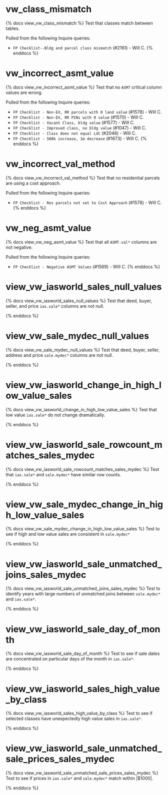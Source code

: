 # vw_class_mismatch

{% docs view_vw_class_mismatch %}
Test that classes match between tables.

Pulled from the following Inquire queries:

- `FP Checklist--Bldg and parcel class mismatch` (#2161) - Will C.
{% enddocs %}

# vw_incorrect_asmt_value

{% docs view_vw_incorrect_asmt_value %}
Test that no `ASMT` critical column values are wrong.

Pulled from the following Inquire queries:

- `FP Checklist - Non-EX, RR parcels with 0 land value` (#1578) - Will C.
- `FP Checklist - Non-EX, RR PINs with 0 value` (#1570) - Will C.
- `FP Checklist - Vacant Class, bldg value` (#1577) - Will C.
- `FP Checklist - Improved class, no bldg value` (#1047) - Will C.
- `FP Checklist - Class does not equal LUC` (#2046) - Will C.
- `FP Checklist - 500k increase, 1m decrease` (#1673) - Will C.
{% enddocs %}

# vw_incorrect_val_method

{% docs view_vw_incorrect_val_method %}
Test that no residential parcels are using a cost approach.

Pulled from the following Inquire queries:

- `FP Checklist - Res parcels not set to Cost Approach` (#1578) - Will C.
{% enddocs %}

# vw_neg_asmt_value

{% docs view_vw_neg_asmt_value %}
Test that all `ASMT.val*` columns are not negative.

Pulled from the following Inquire queries:

- `FP Checklist - Negative ASMT Values` (#1569) - Will C.
{% enddocs %}

# view_vw_iasworld_sales_null_values

{% docs view_vw_iasworld_sales_null_values %}
Test that deed, buyer, seller, and price `ias.sale*` columns are not null.

{% enddocs %}

# view_vw_sale_mydec_null_values

{% docs view_vw_sale_mydec_null_values %}
Test that deed, buyer, seller, address and price `sale.mydec*` columns are not null.

{% enddocs %}

# view_vw_iasworld_change_in_high_low_value_sales

{% docs view_vw_iasworld_change_in_high_low_value_sales %}
Test that low value `ias.sale*` do not change dramatically.

{% enddocs %}

# view_vw_iasworld_sale_rowcount_matches_sales_mydec

{% docs view_vw_iasworld_sale_rowcount_matches_sales_mydec %}
Test that `ias.sale*` and `sale.mydec*` have similar row counts.

{% enddocs %}

# view_vw_sale_mydec_change_in_high_low_value_sales

{% docs view_vw_sale_mydec_change_in_high_low_value_sales %}
Test to see if high and low value sales are consistent in `sale.mydec*`

{% enddocs %}

# view_vw_iasworld_sale_unmatched_joins_sales_mydec

{% docs view_vw_iasworld_sale_unmatched_joins_sales_mydec %}
Test to identify years with large numbers of unmatched joins between `sale.mydec*` and `ias.sale*`.

{% enddocs %}

# view_vw_iasworld_sale_day_of_month

{% docs view_vw_iasworld_sale_day_of_month %}
Test to see if sale dates are concentrated on particular days of the month in `ias.sale*`. 

{% enddocs %}

# view_vw_iasworld_sales_high_value_by_class

{% docs view_vw_iasworld_sales_high_value_by_class %}
Test to see if selected classes have unexpectedly high value sales in `ias.sale*`. 

{% enddocs %}

# view_vw_iasworld_sale_unmatched_sale_prices_sales_mydec

{% docs view_vw_iasworld_sale_unmatched_sale_prices_sales_mydec %}
Test to see if prices in `ias.sale*` and `sale.mydec*` match within |$1000|.

{% enddocs %}





